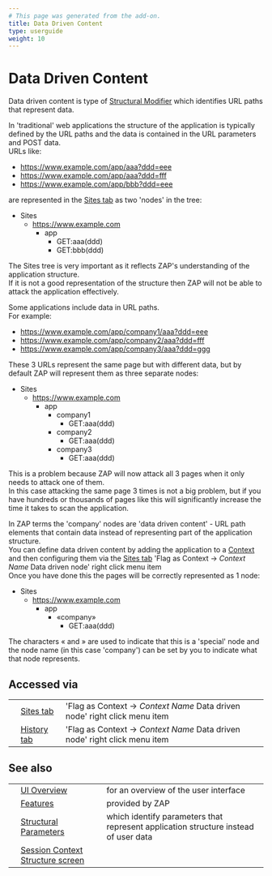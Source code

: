 ```yaml
---
# This page was generated from the add-on.
title: Data Driven Content
type: userguide
weight: 10
---
```


# Data Driven Content

Data driven content is type of [Structural Modifier](/docs/desktop/start/features/structmods/)
which identifies URL paths that represent data.  

In 'traditional' web applications the structure of the application is typically defined by the URL paths
and the data is contained in the URL parameters and POST data.  
URLs like:

* https://www.example.com/app/aaa?ddd=eee
* https://www.example.com/app/aaa?ddd=fff
* https://www.example.com/app/bbb?ddd=eee

are represented in the [Sites tab](/docs/desktop/ui/tabs/sites/) as two 'nodes' in the tree:

* Sites
    * https://www.example.com
        * app
            * GET:aaa(ddd)
            * GET:bbb(ddd)

The Sites tree is very important as it reflects ZAP's understanding of the application structure.  
If it is not a good representation of the structure then ZAP will not be able to attack the application effectively.  

Some applications include data in URL paths.  
For example:

* https://www.example.com/app/company1/aaa?ddd=eee
* https://www.example.com/app/company2/aaa?ddd=fff
* https://www.example.com/app/company3/aaa?ddd=ggg

These 3 URLs represent the same page but with different data, but by default ZAP will represent them as three separate nodes:


* Sites
    * https://www.example.com
        * app
            * company1
                * GET:aaa(ddd)
            * company2
                * GET:aaa(ddd)
            * company3
                * GET:aaa(ddd)

This is a problem because ZAP will now attack all 3 pages when it only needs to attack one of them.  
In this case attacking the same page 3 times is not a big problem, but if you have hundreds or thousands of pages like this will significantly increase the time it takes to scan the application.  

In ZAP terms the 'company' nodes are 'data driven content' - URL path elements that contain data instead of representing part of the application structure.  
You can define data driven content by adding the application to a [Context](/docs/desktop/start/features/contexts/) and then configuring them via the [Sites tab](/docs/desktop/ui/tabs/sites/) 'Flag as Context -\> *Context Name* Data driven node' right click menu item  
Once you have done this the pages will be correctly represented as 1 node:

* Sites
    * https://www.example.com
        * app
            * «company»
                * GET:aaa(ddd)

The characters « and » are used to indicate that this is a 'special' node and the node name (in this case 'company') can be set by you to indicate what that node represents.

## Accessed via

|   |                                               |                                                                             |
|---|-----------------------------------------------|-----------------------------------------------------------------------------|
|   | [Sites tab](/docs/desktop/ui/tabs/sites/)     | 'Flag as Context -\> *Context Name* Data driven node' right click menu item |
|   | [History tab](/docs/desktop/ui/tabs/history/) | 'Flag as Context -\> *Context Name* Data driven node' right click menu item |

## See also

|   |                                                                                      |                                                                                     |
|---|--------------------------------------------------------------------------------------|-------------------------------------------------------------------------------------|
|   | [UI Overview](/docs/desktop/ui/)                                                     | for an overview of the user interface                                               |
|   | [Features](/docs/desktop/start/features/)                                            | provided by ZAP                                                                     |
|   | [Structural Parameters](/docs/desktop/start/features/structparams/)                  | which identify parameters that represent application structure instead of user data |
|   | [Session Context Structure screen](/docs/desktop/ui/dialogs/session/context-struct/) |
